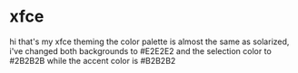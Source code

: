 # xfce

hi that's my xfce theming
the color palette is almost the same as solarized, i've changed both backgrounds to #E2E2E2 and the selection color to #2B2B2B while the accent color is #B2B2B2
